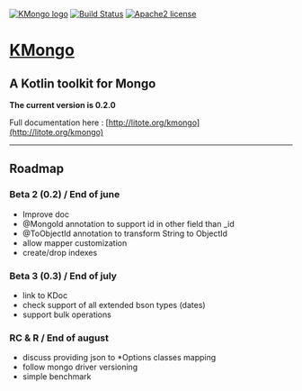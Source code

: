  [![KMongo logo](http://litote.org/kmongo/kmongo.png "KMongo")](http://litote.org/kmongo)
 [![Build Status](https://travis-ci.org/Litote/kmongo.png)](https://travis-ci.org/Litote/kmongo)
 [![Apache2 license](https://img.shields.io/badge/license-Apache%20License%202.0-blue.svg?style=flat)](http://www.apache.org/licenses/LICENSE-2.0)
 
# [KMongo](http://litote.org/kmongo) 
 
## A Kotlin toolkit for Mongo

**The current version is 0.2.0**  

Full documentation here : [http://litote.org/kmongo](http://litote.org/kmongo) 

***

## Roadmap

### Beta 2 (0.2) / End of june 

 * Improve doc
 * @MongoId annotation to support id in other field than _id
 * @ToObjectId annotation to transform String to ObjectId 
 * allow mapper customization
 * create/drop indexes
 
### Beta 3 (0.3) / End of july 

 * link to KDoc
 * check support of all extended bson types (dates)
 * support bulk operations
 
### RC & R / End of august 

 * discuss providing json to *Options classes mapping 
 * follow mongo driver versioning
 * simple benchmark
